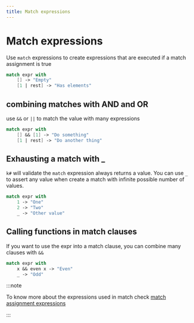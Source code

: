 ```yaml
---
title: Match expressions
---
```


# Match expressions

Use `match` expressions to create expressions that are executed if a match assignment is true

```fsharp
match expr with
    [] -> "Empty"
    [1 | rest] -> "Has elements"
```

## combining matches with AND and OR

use `&&` or `||` to match the value with many expressions 

```fsharp
match expr with
    [] && [1] -> "Do something"
    [1 | rest] -> "Do another thing"
```

## Exhausting a match with _

`k#` will validate the `match` expression always returns a value. You can use `_` to assert any value when create a match with infinite possible number of values.

```fsharp
match expr with
    1 -> "One"
    2 -> "Two"
    _ -> "Other value"
```

## Calling functions in match clauses

If you want to use the expr into a match clause, you can combine many clauses with `&&` 

```fsharp
match expr with
    x && even x -> "Even"
    _ -> "Odd"
```

:::note

To know more about the expressions used in match check [match assignment expressions](#match-assigment)

:::

